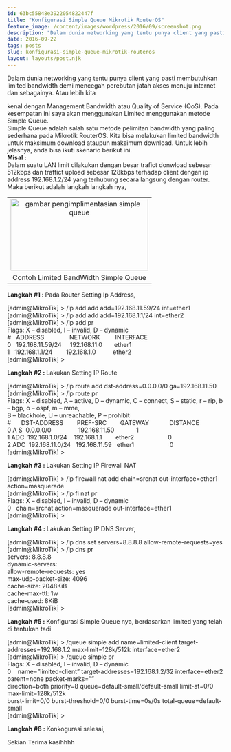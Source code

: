 ```yaml
---
id: 63bc55848e3922054822447f
title: "Konfigurasi Simple Queue Mikrotik RouterOS"
feature_image: /content/images/wordpress/2016/09/screenshot.png
description: "Dalam dunia networking yang tentu punya client yang pasti membutuhkan limited bandwidth demi mencegah perebutan jatah akses menuju internet…"
date: 2016-09-22
tags: posts
slug: konfigurasi-simple-queue-mikrotik-routeros
layout: layouts/post.njk
---
```


<!--kg-card-begin: html--><p>Dalam dunia networking yang tentu punya client yang pasti membutuhkan limited bandwidth demi mencegah perebutan jatah akses menuju internet dan sebagainya. Atau lebih kita<br />
<a name="more"></a>kenal dengan Management Bandwidth atau Quality of Service (QoS). Pada kesempatan ini saya akan menggunakan Limited menggunakan metode Simple Queue.<br />
Simple Queue adalah salah satu metode pelimitan bandwidth yang paling sederhana pada Mikrotik RouterOS. Kita bisa melakukan limited bandwidth untuk maksimum download ataupun maksimum download. Untuk lebih jelasnya, anda bisa ikuti skenario berikut ini.<br />
<b>Misal : </b><br />
Dalam suatu LAN limit dilakukan dengan besar trafict donwload sebesar 512kbps dan traffict upload sebesar 128kbps terhadap client dengan ip address 192.168.1.2/24 yang terhubung secara langsung dengan router. Maka berikut adalah langkah langkah nya,</p>
<table style="margin-left: auto; margin-right: auto; text-align: center;" cellspacing="0" cellpadding="0" align="center">
<tbody>
<tr>
<td style="text-align: center;"><a style="margin-left: auto; margin-right: auto;" href="/content/images/wordpress/2016/09/screenshot.png"><img loading="lazy" title="Simple Queue" src="/content/images/wordpress/2016/09/screenshot-300x157.png" alt="gambar pengimplimentasian simple queue" width="320" height="167" border="0" /></a></td>
</tr>
<tr>
<td style="text-align: center;">Contoh Limited BandWidth Simple Queue</td>
</tr>
</tbody>
</table>
<div style="clear: both; text-align: center;"></div>
<p><b>Langkah #1 : </b>Pada Router Setting Ip Address,</p>
<div>[admin@MikroTik] &gt; /ip add add add=192.168.11.59/24 int=ether1<br />
[admin@MikroTik] &gt; /ip add add add=192.168.1.1/24 int=ether2<br />
[admin@MikroTik] &gt; /ip add pr<br />
Flags: X &#8211; disabled, I &#8211; invalid, D &#8211; dynamic<br />
#   ADDRESS               NETWORK         INTERFACE<br />
0   192.168.11.59/24     192.168.11.0       ether1<br />
1   192.168.1.1/24        192.168.1.0          ether2<br />
[admin@MikroTik] &gt;</p>
</div>
<p><b>Langkah #2 : </b>Lakukan Setting IP Route</p>
<div>[admin@MikroTik] &gt; /ip route add dst-address=0.0.0.0/0 ga=192.168.11.50<br />
[admin@MikroTik] &gt; /ip route pr<br />
Flags: X &#8211; disabled, A &#8211; active, D &#8211; dynamic, C &#8211; connect, S &#8211; static, r &#8211; rip, b &#8211; bgp, o &#8211; ospf, m &#8211; mme,<br />
B &#8211; blackhole, U &#8211; unreachable, P &#8211; prohibit<br />
#      DST-ADDRESS        PREF-SRC        GATEWAY            DISTANCE<br />
0 A S  0.0.0.0/0                192.168.11.50             1<br />
1 ADC  192.168.1.0/24    192.168.1.1        ether2                    0<br />
2 ADC  192.168.11.0/24   192.168.11.59   ether1                     0<br />
[admin@MikroTik] &gt;</div>
<p><b>Langkah #3 : </b>Lakukan Setting IP Firewall NAT</p>
<div>[admin@MikroTik] &gt; /ip firewall nat add chain=srcnat out-interface=ether1 action=masquerade<br />
[admin@MikroTik] &gt; /ip fi nat pr<br />
Flags: X &#8211; disabled, I &#8211; invalid, D &#8211; dynamic<br />
0   chain=srcnat action=masquerade out-interface=ether1<br />
[admin@MikroTik] &gt;</div>
<p><b>Langkah #4 : </b>Lakukan Setting IP DNS Server,</p>
<div>[admin@MikroTik] &gt; /ip dns set servers=8.8.8.8 allow-remote-requests=yes<br />
[admin@MikroTik] &gt; /ip dns pr<br />
servers: 8.8.8.8<br />
dynamic-servers:<br />
allow-remote-requests: yes<br />
max-udp-packet-size: 4096<br />
cache-size: 2048KiB<br />
cache-max-ttl: 1w<br />
cache-used: 8KiB<br />
[admin@MikroTik] &gt;</div>
<p><b>Langkah #5 : </b>Konfigurasi Simple Queue nya, berdasarkan limited yang telah di tentukan tadi</p>
<div>[admin@MikroTik] &gt; /queue simple add name=limited-client target-addresses=192.168.1.2 max-limit=128k/512k interface=ether2<br />
[admin@MikroTik] &gt; /queue simple pr<br />
Flags: X &#8211; disabled, I &#8211; invalid, D &#8211; dynamic<br />
0    name=&#8221;limited-client&#8221; target-addresses=192.168.1.2/32 interface=ether2 parent=none packet-marks=&#8221;&#8221;<br />
direction=both priority=8 queue=default-small/default-small limit-at=0/0 max-limit=128k/512k<br />
burst-limit=0/0 burst-threshold=0/0 burst-time=0s/0s total-queue=default-small<br />
[admin@MikroTik] &gt;</p>
</div>
<p><b>Langkah #6 : </b>Konkogurasi selesai,</p>
<p>Sekian Terima kasihhhh</p>
<!--kg-card-end: html-->

